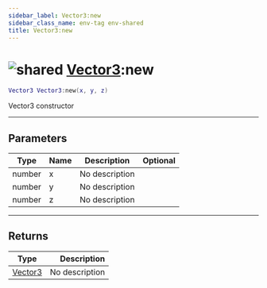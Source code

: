 ```yaml
---
sidebar_label: Vector3:new
sidebar_class_name: env-tag env-shared
title: Vector3:new
---
```


# <img src='/img/wiki/shared.png' alt='shared' data-tag='env-tag' /> [Vector3](../vector3/README.md):new

```lua
Vector3 Vector3:new(x, y, z)
```

Vector3 constructor<br/>

-----------------
## Parameters

| Type   | Name | Description | Optional |
| ------ | ---- | ----------- | -------: |
| number | x | No description |   |
| number | y | No description |   |
| number | z | No description |   |

-----------------
## Returns

| Type   | Description |
| ------ | ----------: |
| [Vector3](../vector3/README.md) | No description |
